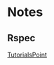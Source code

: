 # Notes

## Rspec
[TutorialsPoint](https://github.com/ogirginc/Notes/tree/master/Rspec/TutorialsPoint)

